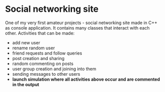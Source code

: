 # Social networking site

One of my very first amateur projects - social networking site made in C++ as console application.
It contains many classes that interact with each other. Activities that can be made:
  - add new user
  - rename random user
  - friend requests and follow queries
  - post creation and sharing
  - random commenting on posts
  - user group creation and joining into them
  - sending messages to other users
  - **launch simulation where all activities above occur and are commented in the output**
